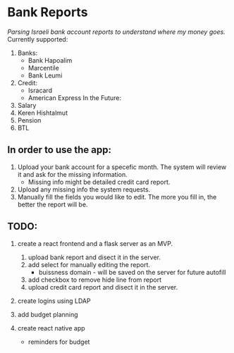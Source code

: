 Bank Reports
============

*Parsing Israeli bank account reports to understand where my money goes.*
Currently supported:
1. Banks:
   * Bank Hapoalim
   * Marcentile
   * Bank Leumi
1. Credit:
   * Isracard
   * American Express
In the Future:
1. Salary
1. Keren Hishtalmut
1. Pension
1. BTL

## In order to use the app:
1. Upload your bank account for a specefic month. The system will review it and ask for the missing information.
   * Missing info might be detailed credit card report.
1. Upload any missing info the system requests. 
1. Manually fill the fields you would like to edit. The more you fill in, the better the report will be.

## TODO:
1. create a react frontend and a flask server as an MVP.
   1. upload bank report and disect it in the server.
   1. add select for manually editing the report.
      * buissness domain - will be saved on the server for future autofill
   1. add checkbox to remove hide line from report
   1. upload credit card report and disect it in the server.
   
1. create logins using LDAP
1. add budget planning
1. create react native app
   * reminders for budget